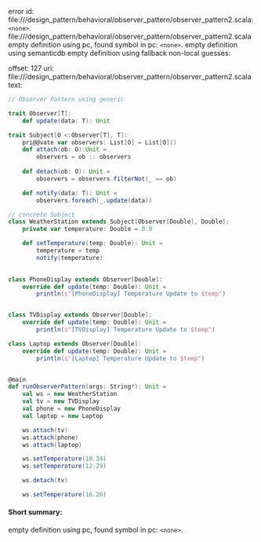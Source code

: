 error id: file://<WORKSPACE>/design_pattern/behavioral/observer_pattern/observer_pattern2.scala:`<none>`.
file://<WORKSPACE>/design_pattern/behavioral/observer_pattern/observer_pattern2.scala
empty definition using pc, found symbol in pc: `<none>`.
empty definition using semanticdb
empty definition using fallback
non-local guesses:

offset: 127
uri: file://<WORKSPACE>/design_pattern/behavioral/observer_pattern/observer_pattern2.scala
text:
```scala
// Observer Pattern using generic

trait Observer[T]:
    def update(data: T): Unit

trait Subject[O <:Observer[T], T]:
    pri@@vate var observers: List[O] = List[O]()
    def attach(ob: O):Unit = 
        observers = ob :: observers
    
    def detach(ob: O): Unit = 
        observers = observers.filterNot(_ == ob)

    def notify(data: T): Unit =
        observers.foreach(_.update(data))

// concrete Subject
class WeatherStation extends Subject[Observer[Double], Double]:
    private var temperature: Double = 0.0

    def setTemperature(temp: Double): Unit = 
        temperature = temp
        notify(temperature)
    

class PhoneDisplay extends Observer[Double]:
    override def update(temp: Double): Unit = 
        println(s"[PhoneDisplay] Temperature Update to $temp")


class TVDisplay extends Observer[Double]:
    override def update(temp: Double): Unit = 
        println(s"[TVDisplay] Temperature Update to $temp")

class Laptop extends Observer[Double]:
    override def update(temp: Double): Unit = 
        println(s"[Laptop] Temperature Update to $temp")


@main
def runObserverPattern(args: String*): Unit = 
    val ws = new WeatherStation
    val tv = new TVDisplay
    val phone = new PhoneDisplay
    val laptop = new Laptop

    ws.attach(tv)
    ws.attach(phone)
    ws.attach(laptop)

    ws.setTemperature(10.34)
    ws.setTemperature(12.29)

    ws.detach(tv)

    ws.setTemperature(16.20)
```


#### Short summary: 

empty definition using pc, found symbol in pc: `<none>`.